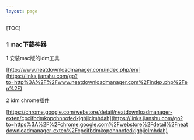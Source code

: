 ```yaml
---
layout: page
---
```




[TOC]



### 1 mac下载神器

1 安装mac版的idm工具

[http://www.neatdownloadmanager.com/index.php/en/](https://links.jianshu.com/go?to=http%3A%2F%2Fwww.neatdownloadmanager.com%2Findex.php%2Fen%2F)

2 idm chrome插件

[https://chrome.google.com/webstore/detail/neatdownloadmanager-exten/cpcifbdmkopohnnofedkjghjiclmhdah](https://links.jianshu.com/go?to=https%3A%2F%2Fchrome.google.com%2Fwebstore%2Fdetail%2Fneatdownloadmanager-exten%2Fcpcifbdmkopohnnofedkjghjiclmhdah)

